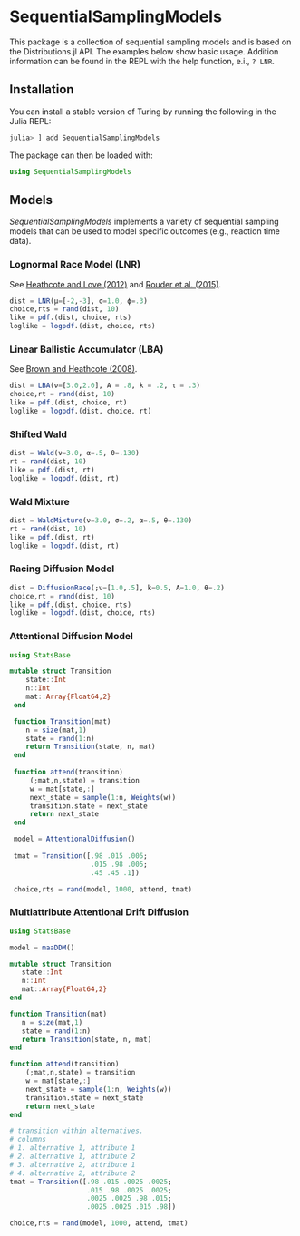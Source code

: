 # SequentialSamplingModels

This package is a collection of sequential sampling models and is based on the Distributions.jl API.
The examples below show basic usage. Addition information can be found in the REPL with the help function, e.i., ```? LNR```. 

## Installation

You can install a stable version of Turing by running the following in the Julia REPL:

```julia
julia> ] add SequentialSamplingModels
```

The package can then be loaded with:

```julia
using SequentialSamplingModels
```

## Models

*SequentialSamplingModels* implements a variety of sequential sampling models that can be used to model specific outcomes (e.g., reaction time data).

### Lognormal Race Model (LNR)

See [Heathcote and Love (2012)](http://www.frontiersin.org/Cognitive_Science/10.3389/fpsyg.2012.0029) and [Rouder et al. (2015)](https://link.springer.com/article/10.1007/s11336-013-9396-3).

```julia
dist = LNR(μ=[-2,-3], σ=1.0, ϕ=.3)
choice,rts = rand(dist, 10)
like = pdf.(dist, choice, rts)
loglike = logpdf.(dist, choice, rts)
```

### Linear Ballistic Accumulator (LBA)

See [Brown and Heathcote (2008)](https://www.sciencedirect.com/science/article/abs/pii/S0010028507000722?via%3Dihub).

```julia
dist = LBA(ν=[3.0,2.0], A = .8, k = .2, τ = .3) 
choice,rt = rand(dist, 10)
like = pdf.(dist, choice, rt)
loglike = logpdf.(dist, choice, rt)
```

### Shifted Wald

```julia
dist = Wald(ν=3.0, α=.5, θ=.130)
rt = rand(dist, 10)
like = pdf.(dist, rt)
loglike = logpdf.(dist, rt)
```

### Wald Mixture

```julia
dist = WaldMixture(ν=3.0, σ=.2, α=.5, θ=.130)
rt = rand(dist, 10)
like = pdf.(dist, rt)
loglike = logpdf.(dist, rt)
```
### Racing Diffusion Model

```julia
dist = DiffusionRace(;ν=[1.0,.5], k=0.5, A=1.0, θ=.2)
choice,rt = rand(dist, 10)
like = pdf.(dist, choice, rts)
loglike = logpdf.(dist, choice, rts)
```

### Attentional Diffusion Model

```julia
using StatsBase

mutable struct Transition
    state::Int 
    n::Int
    mat::Array{Float64,2} 
 end

 function Transition(mat)
    n = size(mat,1)
    state = rand(1:n)
    return Transition(state, n, mat)
 end
 
 function attend(transition)
     (;mat,n,state) = transition
     w = mat[state,:]
     next_state = sample(1:n, Weights(w))
     transition.state = next_state
     return next_state
 end

 model = AttentionalDiffusion()
 
 tmat = Transition([.98 .015 .005;
                    .015 .98 .005;
                    .45 .45 .1])

 choice,rts = rand(model, 1000, attend, tmat)
 ```

 ### Multiattribute Attentional Drift Diffusion

 ```julia 
using StatsBase

model = maaDDM()

mutable struct Transition
    state::Int 
    n::Int
    mat::Array{Float64,2} 
 end

 function Transition(mat)
    n = size(mat,1)
    state = rand(1:n)
    return Transition(state, n, mat)
 end

 function attend(transition)
     (;mat,n,state) = transition
     w = mat[state,:]
     next_state = sample(1:n, Weights(w))
     transition.state = next_state
     return next_state
 end

 # transition within alternatives.
 # columns 
 # 1. alternative 1, attribute 1
 # 2. alternative 1, attribute 2
 # 3. alternative 2, attribute 1
 # 4. alternative 2, attribute 2
 tmat = Transition([.98 .015 .0025 .0025;
                    .015 .98 .0025 .0025;
                    .0025 .0025 .98 .015;
                    .0025 .0025 .015 .98])

 choice,rts = rand(model, 1000, attend, tmat)
 ```
